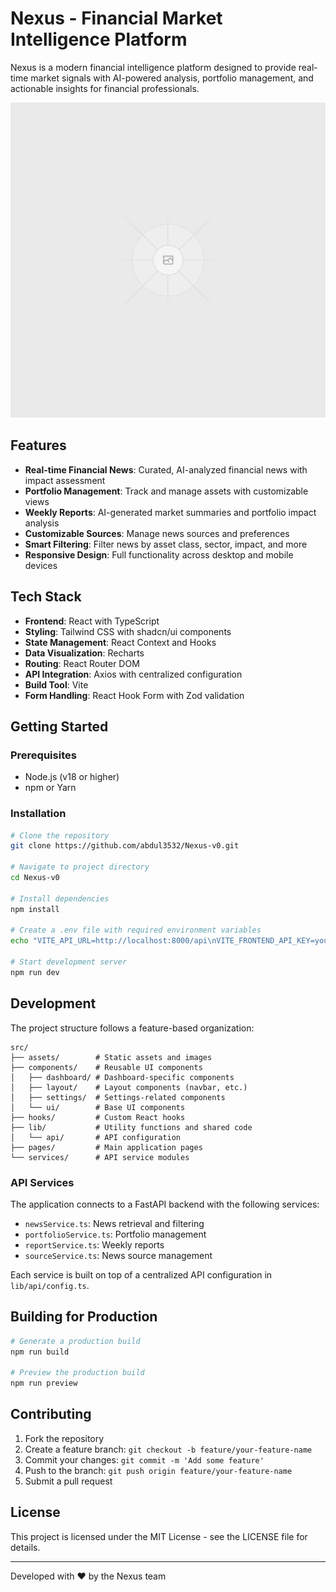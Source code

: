 # Nexus - Financial Market Intelligence Platform

Nexus is a modern financial intelligence platform designed to provide real-time market signals with AI-powered analysis, portfolio management, and actionable insights for financial professionals.

![Nexus Dashboard](/public/placeholder.svg)

## Features

- **Real-time Financial News**: Curated, AI-analyzed financial news with impact assessment
- **Portfolio Management**: Track and manage assets with customizable views
- **Weekly Reports**: AI-generated market summaries and portfolio impact analysis
- **Customizable Sources**: Manage news sources and preferences
- **Smart Filtering**: Filter news by asset class, sector, impact, and more
- **Responsive Design**: Full functionality across desktop and mobile devices

## Tech Stack

- **Frontend**: React with TypeScript
- **Styling**: Tailwind CSS with shadcn/ui components
- **State Management**: React Context and Hooks
- **Data Visualization**: Recharts
- **Routing**: React Router DOM
- **API Integration**: Axios with centralized configuration
- **Build Tool**: Vite
- **Form Handling**: React Hook Form with Zod validation

## Getting Started

### Prerequisites

- Node.js (v18 or higher)
- npm or Yarn

### Installation

```bash
# Clone the repository
git clone https://github.com/abdul3532/Nexus-v0.git

# Navigate to project directory
cd Nexus-v0

# Install dependencies
npm install

# Create a .env file with required environment variables
echo "VITE_API_URL=http://localhost:8000/api\nVITE_FRONTEND_API_KEY=your_api_key" > .env

# Start development server
npm run dev
```

## Development

The project structure follows a feature-based organization:

```
src/
├── assets/        # Static assets and images
├── components/    # Reusable UI components
│   ├── dashboard/ # Dashboard-specific components
│   ├── layout/    # Layout components (navbar, etc.)
│   ├── settings/  # Settings-related components
│   └── ui/        # Base UI components
├── hooks/         # Custom React hooks
├── lib/           # Utility functions and shared code
│   └── api/       # API configuration
├── pages/         # Main application pages
└── services/      # API service modules
```

### API Services

The application connects to a FastAPI backend with the following services:

- `newsService.ts`: News retrieval and filtering
- `portfolioService.ts`: Portfolio management
- `reportService.ts`: Weekly reports
- `sourceService.ts`: News source management

Each service is built on top of a centralized API configuration in `lib/api/config.ts`.

## Building for Production

```bash
# Generate a production build
npm run build

# Preview the production build
npm run preview
```

## Contributing

1. Fork the repository
2. Create a feature branch: `git checkout -b feature/your-feature-name`
3. Commit your changes: `git commit -m 'Add some feature'`
4. Push to the branch: `git push origin feature/your-feature-name`
5. Submit a pull request

## License

This project is licensed under the MIT License - see the LICENSE file for details.

---

Developed with ♥ by the Nexus team
